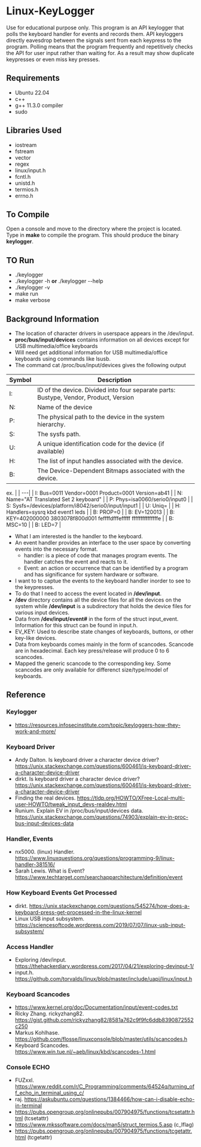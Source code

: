 # Linux-KeyLogger
Use for educational purpose only. This program is an API keylogger that polls the keyboard handler for events and records them. API keyloggers directly eavesdrop between the signals sent from each keypress to the program. Polling means that the program frequently and repetitively checks the API for user input rather than waiting for. As a result may show duplicate keypresses or even miss key presses.

## Requirements
* Ubuntu 22.04
* c++
* g++ 11.3.0 compiler
* sudo

## Libraries Used
* iostream
* fstream
* vector
* regex
* linux/input.h
* fcntl.h
* unistd.h
* termios.h
* errno.h

## To Compile
Open a console and move to the directory where the project is located. Type in **make** to compile the program. This should produce the binary **keylogger**.

## TO Run
* ./keylogger
* ./keylogger -h **or** ./keylogger --help
* ./keylogger -v
* make run
* make verbose


## Background Information
* The location of character drivers in userspace appears in the /dev/input.
* **proc/bus/input/devices** contains information on all devices except for USB multimedia/office keyboards
* Will need get additional information for USB multimedia/office keyboards using commands like lsusb.
* The command cat /proc/bus/input/devices gives the following output
  
|Symbol | Description|
| --- | --- |
| I: |  ID of the device. Divided into four separate parts: Bustype, Vendor, Product, Version
| N: |  Name of the device                                                                   
| P: |  The physical path to the device in the system hierarchy.                             
| S: |  The sysfs path.                                                                      
| U: |  A unique identification code for the device (if available)                           
| H: |  The list of input handles associated with the device.                                
| B: |  The Device-Dependent Bitmaps associated with the device.                             

ex.
| |
---|
| I: Bus=0011 Vendor=0001 Product=0001 Version=ab41 |
| N: Name="AT Translated Set 2 keyboard" |
| P: Phys=isa0060/serio0/input0 |
| S: Sysfs=/devices/platform/i8042/serio0/input/input1 |
| U: Uniq= |
| H: Handlers=sysrq kbd event1 leds |
| B: PROP=0 |
| B: EV=120013 |
| B: KEY=402000000 3803078f800d001 feffffdfffefffff fffffffffffffffe |
| B: MSC=10 |
| B: LED=7 |
* What I am interested is the handler to the keyboard.
* An event handler provides an interface to the user space by converting events into the necessary format.
	* handler: is a piece of code that manages program events. The handler catches the event and reacts to it.
	* Event: an action or occurrence that can be identified by a program and has significance for system hardware or software.
* I want to to captue the events to the keyboard handler inorder to see to the keypresses.
* To do that I need to access the event located in **/dev/input**.
* **/dev** directory contains all the device files for all the devices on the system while **/dev/input** is a subdirectory that holds the device files for various input devices.
* Data from **/dev/input/event#** in the form of the struct input_event. Information for this struct can be found in input.h.
* EV_KEY: Used to describe state changes of keyboards, buttons, or other key-like devices.
* Data from keyboards comes mainly in the form of scancodes. Scancode are in hexadecimal. Each key press/release will produce 0 to 6 scancodes. 
* Mapped the generic scancode to the corresponding key. Some scancodes are only available for differenct size/type/model of keyboards.


## Reference
### Keylogger
* https://resources.infosecinstitute.com/topic/keyloggers-how-they-work-and-more/
### Keyboard Driver
* Andy Dalton. Is keyboard driver a character device driver? https://unix.stackexchange.com/questions/600461/is-keyboard-driver-a-character-device-driver
* dirkt. Is keyboard driver a character device driver? https://unix.stackexchange.com/questions/600461/is-keyboard-driver-a-character-device-driver
* Finding the real devices. https://tldp.org/HOWTO/XFree-Local-multi-user-HOWTO/tweak_input_devs-realdev.html
* Runium. Explain EV in /proc/bus/input/devices data. https://unix.stackexchange.com/questions/74903/explain-ev-in-proc-bus-input-devices-data
### Handler, Events
* nx5000. (linux) Handler. https://www.linuxquestions.org/questions/programming-9/linux-handler-381516/
* Sarah Lewis. What is Event? https://www.techtarget.com/searchapparchitecture/definition/event
### How Keyboard Events Get Processed
* dirkt. https://unix.stackexchange.com/questions/545274/how-does-a-keyboard-press-get-processed-in-the-linux-kernel
* Linux USB input subsystem. https://sciencesoftcode.wordpress.com/2019/07/07/linux-usb-input-subsystem/
### Access Handler
* Exploring /dev/input. https://thehackerdiary.wordpress.com/2017/04/21/exploring-devinput-1/
* input.h. https://github.com/torvalds/linux/blob/master/include/uapi/linux/input.h
### Keyboard Scancodes
* https://www.kernel.org/doc/Documentation/input/event-codes.txt
* Ricky Zhang. rickyzhang82. https://gist.github.com/rickyzhang82/8581a762c9f9fc6ddb8390872552c250
* Markus Kohlhase. https://github.com/flosse/linuxconsole/blob/master/utils/scancodes.h
* Keyboard Scancodes. https://www.win.tue.nl/~aeb/linux/kbd/scancodes-1.html
### Console ECHO
* FUZxxl. https://www.reddit.com/r/C_Programming/comments/64524q/turning_off_echo_in_terminal_using_c/
* raj. https://askubuntu.com/questions/1384466/how-can-i-disable-echo-in-terminal 
* https://pubs.opengroup.org/onlinepubs/007904975/functions/tcsetattr.html (tcsetattr)
* https://www.mkssoftware.com/docs/man5/struct_termios.5.asp (c_lflag)
* https://pubs.opengroup.org/onlinepubs/007904975/functions/tcgetattr.html (tcgetattr)
